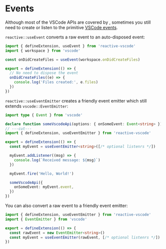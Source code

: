 # Events

Although most of the VSCode APIs are covered by <ReactiveVscode />, sometimes you still need to create or listen to the primitive  [VSCode events](https://code.visualstudio.com/api/references/vscode-api#events).

`reactive::useEvent` converts a raw event to an auto-disposed event:

```ts
import { defineExtension, useEvent } from 'reactive-vscode'
import { workspace } from 'vscode'

const onDidCreateFiles = useEvent(workspace.onDidCreateFiles)

export = defineExtension(() => {
  // No need to dispose the event
  onDidCreateFiles((e) => {
    console.log('Files created:', e.files)
  })
})
```

`reactive::useEventEmitter` creates a friendly event emitter which still extends `vscode::EventEmitter`:

<!-- eslint-disable import/first -->
```ts
import type { Event } from 'vscode'

declare function someVscodeApi(options: { onSomeEvent: Event<string> }): void
// ---cut---
import { defineExtension, useEventEmitter } from 'reactive-vscode'

export = defineExtension(() => {
  const myEvent = useEventEmitter<string>([/* optional listenrs */])

  myEvent.addListener((msg) => {
    console.log(`Received message: ${msg}`)
  })

  myEvent.fire('Hello, World!')

  someVscodeApi({
    onSomeEvent: myEvent.event,
  })
})
```

You can also convert a raw event to a friendly event emitter:

```ts {6}
import { defineExtension, useEventEmitter } from 'reactive-vscode'
import { EventEmitter } from 'vscode'

export = defineExtension(() => {
  const rawEvent = new EventEmitter<string>()
  const myEvent = useEventEmitter(rawEvent, [/* optional listenrs */])
})
```
